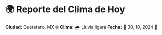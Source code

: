 # 🌍 Reporte del Clima de Hoy

**Ciudad:** Querétaro, MX 🌐
**Clima:** 🌧️ Lluvia ligera
**Fecha:** 📅 30, 10, 2024 🚀

